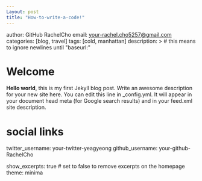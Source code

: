 ```yaml
---
Layout: post
title: "How-to-write-a-code!"
---
```

author: GitHub RachelCho
email: your-rachel.cho5257@gmail.com
categories: [blog, travel]
tags: [cold, manhattan]
description: > # this means to ignore newlines until "baseurl:"

# Welcome
**Hello world**, this is my first Jekyll blog post.
  Write an awesome description for your new site here. You can edit this
  line in _config.yml. It will appear in your document head meta (for
  Google search results) and in your feed.xml site description.

# social links
twitter_username: your-twitter-yeagyeong
github_username:  your-github-RachelCho

show_excerpts: true # set to false to remove excerpts on the homepage
theme: minima
